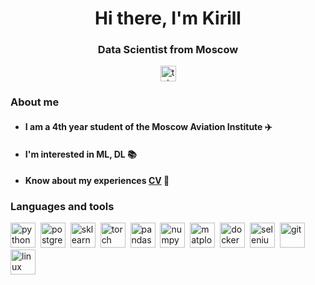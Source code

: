 <h1 align="center">Hi there, I'm Kirill</h1>



<h3 align="center">Data Scientist from Moscow</h3>

<div align="center">
  <a href="https://t.me/kirill_shilov1" target="_blank">
    <img src="https://img.shields.io/static/v1?message=Telegram&logo=telegram&label=&color=2CA5E0&logoColor=white&labelColor=&style=for-the-badge" height="25" alt="telegram logo"  />
  </a>
</div>

### About me
- #### I am a 4th year student of the Moscow Aviation Institute :airplane:
- #### I'm interested in ML, DL :books:
- #### Know about my experiences [CV](https://github.com/Kirundell/Kirundell/blob/main/Shilov%20Kirill%20CV.pdf) :page_with_curl:

### Languages and tools
<img src="https://cdn.jsdelivr.net/gh/devicons/devicon@latest/icons/python/python-original.svg"
title="python" width="40" height="40"/>&nbsp;
<img src="https://cdn.jsdelivr.net/gh/devicons/devicon@latest/icons/postgresql/postgresql-original.svg"
title="postgresql" width="40" height="40"/>&nbsp;
<img src="https://cdn.jsdelivr.net/gh/devicons/devicon@latest/icons/scikitlearn/scikitlearn-original.svg"
title="sklearn" width="40" height="40"/>&nbsp;
<img src="https://cdn.jsdelivr.net/gh/devicons/devicon@latest/icons/pytorch/pytorch-original.svg"
title="torch" width="40" height="40"/>&nbsp;
<img src="https://cdn.jsdelivr.net/gh/devicons/devicon@latest/icons/pandas/pandas-original.svg"
title="pandas" width="40" height="40"/>&nbsp;
<img src="https://cdn.jsdelivr.net/gh/devicons/devicon@latest/icons/numpy/numpy-original.svg"
title="numpy" width="40" height="40"/>&nbsp;
<img src="https://cdn.jsdelivr.net/gh/devicons/devicon@latest/icons/matplotlib/matplotlib-original.svg"
title="matplotlib" width="40" height="40"/>&nbsp;
<img src="https://cdn.jsdelivr.net/gh/devicons/devicon@latest/icons/docker/docker-original.svg"
title="docker" width="40" height="40"/>&nbsp;
<img src="https://cdn.jsdelivr.net/gh/devicons/devicon@latest/icons/selenium/selenium-original.svg"
title="selenium" width="40" height="40"/>&nbsp;
<img src="https://cdn.jsdelivr.net/gh/devicons/devicon@latest/icons/git/git-original.svg"
title="git" width="40" height="40"/>&nbsp;
<img src="https://cdn.jsdelivr.net/gh/devicons/devicon@latest/icons/linux/linux-original.svg"
title="linux" width="40" height="40"/>&nbsp;
          
